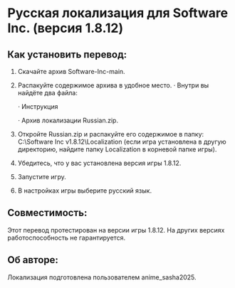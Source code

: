 # Русская локализация для Software Inc. (версия 1.8.12)

## Как установить перевод:
1. Скачайте архив Software-Inc-main.
2. Распакуйте содержимое архива в удобное место.
  · Внутри вы найдёте два файла:

    · Инструкция
   
   · Архив локализации Russian.zip.
4. Откройте Russian.zip и распакуйте его содержимое в папку:
C:\Software Inc v1.8.12\Localization
(если игра установлена в другую директорию, найдите папку Localization в корневой папке игры).
5. Убедитесь, что у вас установлена версия игры 1.8.12.
6. Запустите игру.
7. В настройках игры выберите русский язык.

## Совместимость:
Этот перевод протестирован на версии игры 1.8.12. На других версиях работоспособность не гарантируется.

## Об авторе:
Локализация подготовлена пользователем anime_sasha2025.
